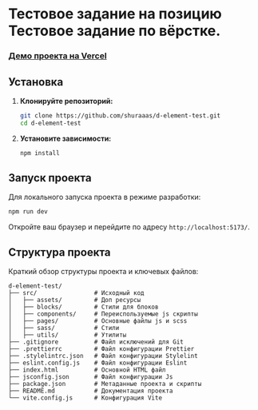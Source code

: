 # Тестовое задание на позицию Тестовое задание по вёрстке.

### [Демо проекта на Vercel](https://d-element-test.vercel.app/)

## Установка

1. **Клонируйте репозиторий:**

   ```sh
   git clone https://github.com/shuraaas/d-element-test.git
   cd d-element-test
   ```

2. **Установите зависимости:**

   ```sh
   npm install
   ```

## Запуск проекта

Для локального запуска проекта в режиме разработки:

```sh
npm run dev
```

Откройте ваш браузер и перейдите по адресу `http://localhost:5173/`.

## Структура проекта

Краткий обзор структуры проекта и ключевых файлов:

```
d-element-test/
├── src/                # Исходный код
│   ├── assets/         # Доп ресурсы
│   ├── blocks/         # Стили для блоков
│   ├── components/     # Переиспользуемые js скрипты
│   ├── pages/          # Основные файлы js и scss
│   ├── sass/           # Стили
│   ├── utils/          # Утилиты
├── .gitignore          # Файл исключений для Git
├── .prettierrc         # Файл конфигурации Prettier
├── .stylelintrc.json   # Файл конфигурации Stylelint
├── eslint.config.js    # Файл конфигурации Eslint
├── index.html          # Основной HTML файл
├── jsconfig.json       # Файл конфигурации Js
├── package.json        # Метаданные проекта и скрипты
├── README.md           # Документация проекта
└── vite.config.js      # Конфигурация Vite
```
